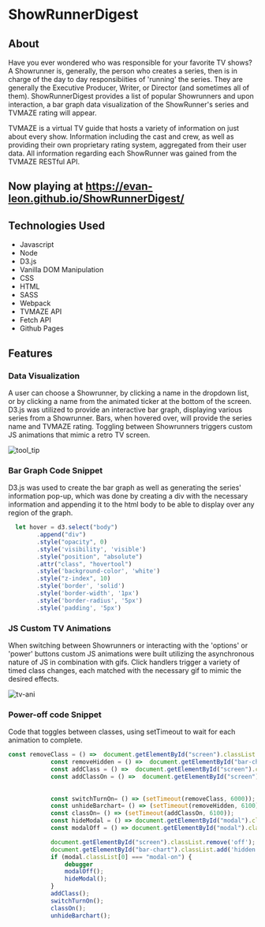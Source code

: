 # ShowRunnerDigest
## About
Have you ever wondered who was responsible for your favorite TV shows? A Showrunner is, generally, the person who creates a series, then is in charge of the day to day responsibiities of 'running' the series. They are generally the Executive Producer, Writer, or Director (and sometimes all of them). ShowRunnerDigest provides a list of popular Showrunners and upon interaction, a bar graph data visualization of the ShowRunner's series and TVMAZE rating will appear. 

TVMAZE is a virtual TV guide that hosts a variety of information on just about every show. Information including the cast and crew, as well as providing their own proprietary rating system, aggregated from their user data. All information regarding each ShowRunner was gained from the TVMAZE RESTful API. 

## Now playing at https://evan-leon.github.io/ShowRunnerDigest/

## Technologies Used

* Javascript
* Node
* D3.js
* Vanilla DOM Manipulation
* CSS
* HTML
* SASS
* Webpack
* TVMAZE API
* Fetch API
* Github Pages

## Features

### Data Visualization 
A user can choose a Showrunner, by clicking a name in the dropdown list, or by clicking a name from the animated ticker at the bottom of the screen. D3.js was utilized to provide an interactive bar graph, displaying various series from a Showrunner. Bars, when hovered over, will provide the series name and TVMAZE rating. Toggling between Showrunners triggers custom JS animations that mimic a retro TV screen.

![tool_tip](https://user-images.githubusercontent.com/78226696/127876313-79d65c88-af8d-4e8d-a591-0f167cfc9501.gif)



### Bar Graph Code Snippet
D3.js was used to create the bar graph as well as generating the series' information pop-up, which was done by creating a div with the necessary information and appending it to the html body to be able to display over any region of the graph.
```js
  let hover = d3.select("body")
        .append("div")
        .style("opacity", 0)
        .style('visibility', 'visible')
        .style("position", "absolute")
        .attr("class", "hovertool")
        .style('background-color', 'white')
        .style("z-index", 10)
        .style('border', 'solid')
        .style('border-width', '1px')
        .style('border-radius', '5px')
        .style('padding', '5px') 
  ```



### JS Custom TV Animations
When switching between Showrunners or interacting with the 'options' or 'power' buttons custom JS animations were built utilizing the asynchronous nature of JS in combination with gifs. Click handlers trigger a variety of timed class changes, each matched with the necessary gif to mimic the desired effects. 

![tv-ani](https://user-images.githubusercontent.com/78226696/127875933-10174ba5-9e68-4c65-85bc-04dfe724eb92.gif)


### Power-off code Snippet
Code that toggles between classes, using setTimeout to wait for each animation to complete.
```js
const removeClass = () =>  document.getElementById("screen").classList.remove('turn-on');
            const removeHidden = () =>  document.getElementById("bar-chart").classList.remove('hidden');
            const addClass = () =>  document.getElementById("screen").classList.add('turn-on');
            const addClassOn = () =>  document.getElementById("screen").classList.add('on');
            
            
            const switchTurnOn= () => (setTimeout(removeClass, 6000));
            const unhideBarchart= () => (setTimeout(removeHidden, 6100));
            const classOn= () => (setTimeout(addClassOn, 6100));
            const hideModal = () => document.getElementById("modal").classList.add("modal-off");
            const modalOff = () => document.getElementById("modal").classList.remove("modal-on");

            document.getElementById("screen").classList.remove('off');
            document.getElementById("bar-chart").classList.add('hidden');
            if (modal.classList[0] === "modal-on") {
                debugger
                modalOff();
                hideModal();
            }
            addClass();
            switchTurnOn();
            classOn();
            unhideBarchart();
```


